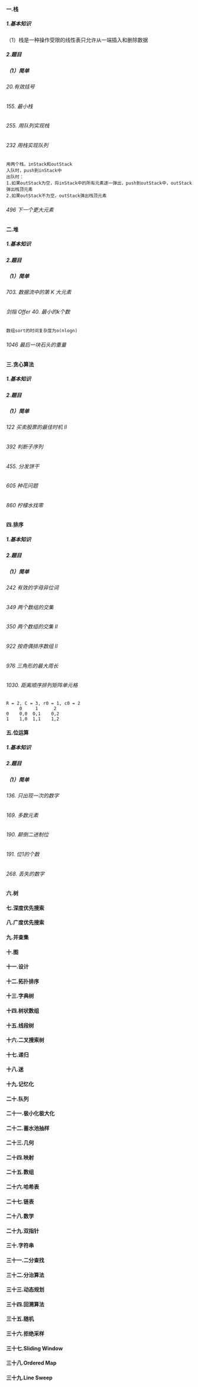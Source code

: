 #### 一.栈
##### 1.基本知识
（1）栈是一种操作受限的线性表只允许从一端插入和删除数据
##### 2.题目
##### （1）简单
###### 20.有效括号
###### 155. 最小栈
###### 255. 用队列实现栈
###### 232 用栈实现队列
    用两个栈，inStack和outStack
    入队时，push到inStack中
    出队时：
    1.如果outStack为空，将inStack中的所有元素逐一弹出，push到outStack中，outStack弹出栈顶元素
    2.如果outStack不为空，outStack弹出栈顶元素
###### 496 下一个更大元素


#### 二.堆
##### 1.基本知识
##### 2.题目
##### （1）简单
###### 703. 数据流中的第 K 大元素
###### 剑指 Offer 40. 最小的k个数
    数组sort的时间复杂度为o(nlogn)
###### 1046 最后一块石头的重量


#### 三.贪心算法
##### 1.基本知识
##### 2.题目
##### （1）简单
###### 122 买卖股票的最佳时机 II
###### 392 判断子序列
###### 455. 分发饼干
###### 605 种花问题
###### 860 柠檬水找零


#### 四.排序
##### 1.基本知识
##### 2.题目
##### （1）简单
###### 242 有效的字母异位词
###### 349 两个数组的交集
###### 350 两个数组的交集 II
###### 922 按奇偶排序数组 II
###### 976 三角形的最大周长
###### 1030. 距离顺序排列矩阵单元格
    R = 2, C = 3, r0 = 1, c0 = 2
         0     1      2
    0    0,0  0,1    0,2
    1    1,0  1,1    1,2
   

#### 五.位运算
##### 1.基本知识
##### 2.题目
##### （1）简单
###### 136. 只出现一次的数字
###### 169. 多数元素
###### 190. 颠倒二进制位
###### 191. 位1的个数
###### 268. 丢失的数字



#### 六.树
#### 七.深度优先搜索
#### 八.广度优先搜索
#### 九.并查集
#### 十.图
#### 十一.设计
#### 十二.拓扑排序
#### 十三.字典树
#### 十四.树状数组
#### 十五.线段树
#### 十六.二叉搜索树
#### 十七.递归
#### 十八.迷
#### 十九.记忆化
#### 二十.队列
#### 二十一.极小化极大化
#### 二十二.蓄水池抽样
#### 二十三.几何
#### 二十四.映射
#### 二十五.数组
#### 二十六.哈希表
#### 二十七.链表
#### 二十八.数学
#### 二十九.双指针
#### 三十.字符串
#### 三十一.二分查找
#### 三十二.分治算法
#### 三十三.动态规划
#### 三十四.回溯算法
#### 三十五.随机
#### 三十六.拒绝采样
#### 三十七.Sliding Window
#### 三十八.Ordered Map
#### 三十九.Line Sweep

